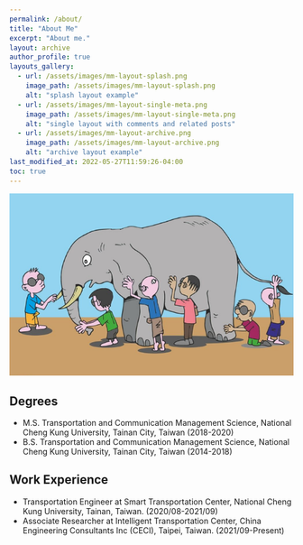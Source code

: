 ```yaml
---
permalink: /about/
title: "About Me"
excerpt: "About me."
layout: archive
author_profile: true
layouts_gallery:
  - url: /assets/images/mm-layout-splash.png
    image_path: /assets/images/mm-layout-splash.png
    alt: "splash layout example"
  - url: /assets/images/mm-layout-single-meta.png
    image_path: /assets/images/mm-layout-single-meta.png
    alt: "single layout with comments and related posts"
  - url: /assets/images/mm-layout-archive.png
    image_path: /assets/images/mm-layout-archive.png
    alt: "archive layout example"
last_modified_at: 2022-05-27T11:59:26-04:00
toc: true
---
```


![blindAndElephant](../assets/images/blind-men-and-elephant.png)

## Degrees
* M.S. Transportation and Communication Management Science, National Cheng Kung University, Tainan City, Taiwan (2018-2020)
* B.S. Transportation and Communication Management Science, National Cheng Kung University, Tainan City, Taiwan (2014-2018)

## Work Experience
* Transportation Engineer at Smart Transportation Center, National Cheng Kung University, Tainan, Taiwan. (2020/08-2021/09)
* Associate Researcher at Intelligent Transportation Center, China Engineering Consultants Inc (CECI), Taipei, Taiwan. (2021/09-Present)










